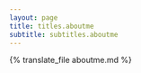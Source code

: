 ```yaml
---
layout: page
title: titles.aboutme
subtitle: subtitles.aboutme
---
```


{% translate_file aboutme.md %}

